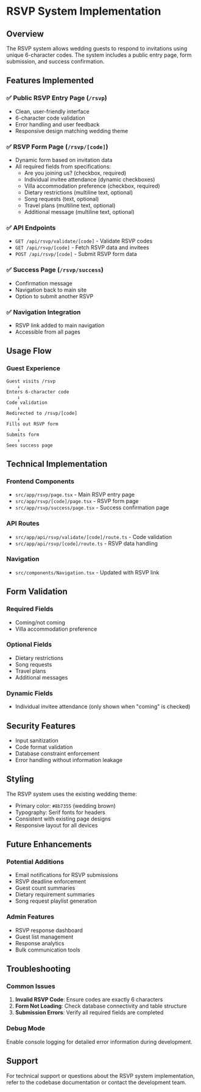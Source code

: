 # RSVP System Implementation

## Overview

The RSVP system allows wedding guests to respond to invitations using unique 6-character codes. The system includes a public entry page, form submission, and success confirmation.

## Features Implemented

### ✅ **Public RSVP Entry Page** (`/rsvp`)

- Clean, user-friendly interface
- 6-character code validation
- Error handling and user feedback
- Responsive design matching wedding theme

### ✅ **RSVP Form Page** (`/rsvp/[code]`)

- Dynamic form based on invitation data
- All required fields from specifications:
    - Are you joining us? (checkbox, required)
    - Individual invitee attendance (dynamic checkboxes)
    - Villa accommodation preference (checkbox, required)
    - Dietary restrictions (multiline text, optional)
    - Song requests (text, optional)
    - Travel plans (multiline text, optional)
    - Additional message (multiline text, optional)

### ✅ **API Endpoints**

- `GET /api/rsvp/validate/[code]` - Validate RSVP codes
- `GET /api/rsvp/[code]` - Fetch RSVP data and invitees
- `POST /api/rsvp/[code]` - Submit RSVP form data

### ✅ **Success Page** (`/rsvp/success`)

- Confirmation message
- Navigation back to main site
- Option to submit another RSVP

### ✅ **Navigation Integration**

- RSVP link added to main navigation
- Accessible from all pages

## Usage Flow

### **Guest Experience**

```
Guest visits /rsvp
    ↓
Enters 6-character code
    ↓
Code validation
    ↓
Redirected to /rsvp/[code]
    ↓
Fills out RSVP form
    ↓
Submits form
    ↓
Sees success page
```

## Technical Implementation

### **Frontend Components**

- `src/app/rsvp/page.tsx` - Main RSVP entry page
- `src/app/rsvp/[code]/page.tsx` - RSVP form page
- `src/app/rsvp/success/page.tsx` - Success confirmation page

### **API Routes**

- `src/app/api/rsvp/validate/[code]/route.ts` - Code validation
- `src/app/api/rsvp/[code]/route.ts` - RSVP data handling

### **Navigation**

- `src/components/Navigation.tsx` - Updated with RSVP link

## Form Validation

### **Required Fields**

- Coming/not coming
- Villa accommodation preference

### **Optional Fields**

- Dietary restrictions
- Song requests
- Travel plans
- Additional messages

### **Dynamic Fields**

- Individual invitee attendance (only shown when "coming" is checked)

## Security Features

- Input sanitization
- Code format validation
- Database constraint enforcement
- Error handling without information leakage

## Styling

The RSVP system uses the existing wedding theme:

- Primary color: `#8b7355` (wedding brown)
- Typography: Serif fonts for headers
- Consistent with existing page designs
- Responsive layout for all devices

## Future Enhancements

### **Potential Additions**

- Email notifications for RSVP submissions
- RSVP deadline enforcement
- Guest count summaries
- Dietary requirement summaries
- Song request playlist generation

### **Admin Features**

- RSVP response dashboard
- Guest list management
- Response analytics
- Bulk communication tools

## Troubleshooting

### **Common Issues**

1. **Invalid RSVP Code**: Ensure codes are exactly 6 characters
2. **Form Not Loading**: Check database connectivity and table structure
3. **Submission Errors**: Verify all required fields are completed

### **Debug Mode**

Enable console logging for detailed error information during development.

## Support

For technical support or questions about the RSVP system implementation, refer to the codebase documentation or contact the development team.
